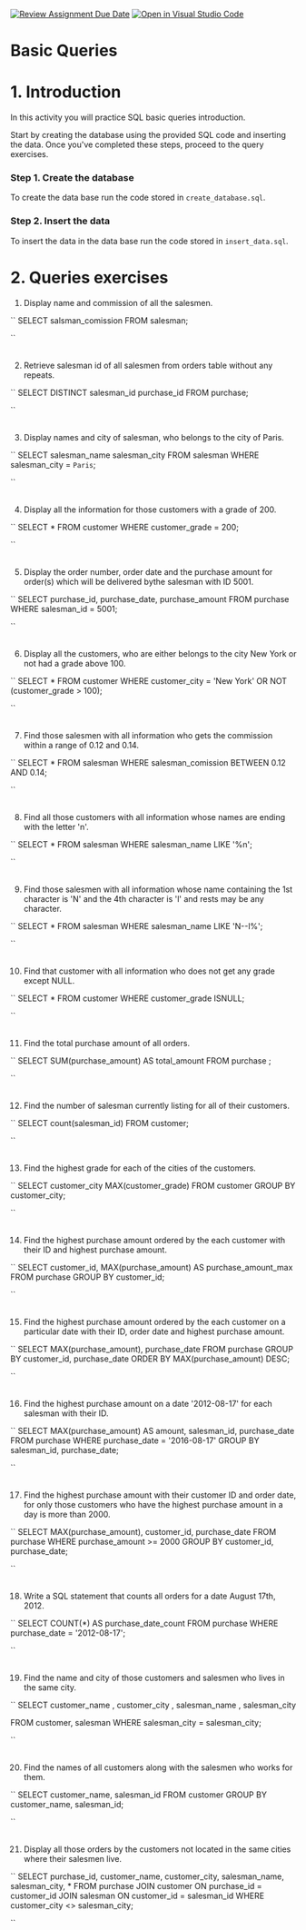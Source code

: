 [![Review Assignment Due Date](https://classroom.github.com/assets/deadline-readme-button-24ddc0f5d75046c5622901739e7c5dd533143b0c8e959d652212380cedb1ea36.svg)](https://classroom.github.com/a/RVdyhXFQ)
[![Open in Visual Studio Code](https://classroom.github.com/assets/open-in-vscode-718a45dd9cf7e7f842a935f5ebbe5719a5e09af4491e668f4dbf3b35d5cca122.svg)](https://classroom.github.com/online_ide?assignment_repo_id=13328845&assignment_repo_type=AssignmentRepo)
# Basic Queries

# 1. Introduction
In this activity you will practice SQL basic queries introduction.

Start by creating the database using the provided SQL code and inserting the data. Once you've completed these steps, proceed to the query exercises.

### Step 1. Create the database
To create the data base run the code stored in `create_database.sql`.

### Step 2. Insert the data
To insert the data in the data base run the code stored in `insert_data.sql`.

# 2. Queries exercises

1. Display name and commission of all the salesmen.

`` 
SELECT
    salsman_comission
FROM
    salesman;
    
``
<br></br>

2. Retrieve salesman id of all salesmen from orders table without any repeats.

`` 
SELECT DISTINCT
    salesman_id
    purchase_id
FROM
    purchase;

``
<br></br>

3. Display names and city of salesman, who belongs to the city of Paris.

`` 
SELECT
    salesman_name
    salesman_city
FROM
    salesman
WHERE
    salesman_city = `Paris`;

``
<br></br>

4. Display all the information for those customers with a grade of 200.

`` 
SELECT *
FROM customer
WHERE customer_grade = 200;

``
<br></br>

5. Display the order number, order date and the purchase amount for order(s) which will be delivered bythe salesman with ID 5001.

`` 
SELECT 
	purchase_id,
	purchase_date,
	purchase_amount
FROM purchase
WHERE salesman_id = 5001;

``
<br></br>

6. Display all the customers, who are either belongs to the city New York or not had a grade above 100.

`` 
SELECT 
*
FROM customer
WHERE customer_city = 'New York' OR NOT (customer_grade > 100);

``
<br></br>

7. Find those salesmen with all information who gets the commission within a range of 0.12 and 0.14.

`` 
SELECT * 
FROM salesman
WHERE salesman_comission BETWEEN 0.12 AND 0.14;

``
<br></br>

8. Find all those customers with all information whose names are ending with the letter 'n'.

`` 
SELECT *
FROM salesman
WHERE salesman_name LIKE '%n';

``
<br></br>

9. Find those salesmen with all information whose name containing the 1st character is 'N' and the 4th character is 'l' and rests may be any character.

`` 
SELECT *
FROM salesman
WHERE salesman_name LIKE 'N--l%';

``
<br></br>

10. Find that customer with all information who does not get any grade except NULL.

`` 
SELECT *
FROM customer
WHERE customer_grade ISNULL; 

``
<br></br>

11. Find the total purchase amount of all orders.

`` 
SELECT SUM(purchase_amount) AS total_amount
FROM purchase
;

``
<br></br>

12. Find the number of salesman currently listing for
all of their customers.

`` 
SELECT count(salesman_id)
FROM customer;

``
<br></br>

13. Find the highest grade for each of the cities of the customers.

`` 
SELECT
	customer_city MAX(customer_grade)
FROM 
	customer
GROUP BY 
	customer_city;
 
 ``
<br></br>

14. Find the highest purchase amount ordered by the each customer
with their ID and highest purchase amount.

`` 
SELECT customer_id, MAX(purchase_amount) AS purchase_amount_max
FROM purchase
GROUP BY 
customer_id;

``
<br></br>

15. Find the highest purchase amount ordered by the each
customer on a particular date with their ID, order date
and highest purchase amount.

`` 
SELECT 
	MAX(purchase_amount),
	purchase_date
FROM 
	purchase
GROUP BY
	customer_id,
	purchase_date
ORDER BY
	MAX(purchase_amount) DESC;
 
``
<br></br>

16. Find the highest purchase amount on a date '2012-08-17'
for each salesman with their ID.

`` 
SELECT 
	MAX(purchase_amount) AS amount,
	salesman_id,
	purchase_date
FROM 
	purchase
WHERE 
	purchase_date = '2016-08-17'
GROUP BY 
	salesman_id,
	purchase_date;
 
 ``
<br></br>

17. Find the highest purchase amount with their customer ID and order date, for only those customers who have the highest purchase amount in a day is more than 2000.

`` 
SELECT 
	MAX(purchase_amount),
	customer_id,
	purchase_date
FROM
	purchase
WHERE
	purchase_amount >= 2000
GROUP BY
	customer_id,
	purchase_date;
 
 ``
<br></br>

18. Write a SQL statement that counts all orders for a date August 17th, 2012.

`` 
SELECT 
	COUNT(*) AS purchase_date_count
FROM
	purchase
WHERE
	purchase_date = '2012-08-17'; 
 
 ``
<br></br>

19. Find the name and city of those customers and salesmen who lives in the same city. 

`` 
SELECT 
	customer_name ,
	customer_city ,
	salesman_name ,
	salesman_city 

FROM
	customer,
	salesman
WHERE
	salesman_city = salesman_city;
 
 ``
<br></br>

20. Find the names of all customers along with the salesmen who works for them.

`` 
SELECT
customer_name,
salesman_id
FROM
customer
GROUP BY 
customer_name,
salesman_id;

``
<br></br>

21. Display all those orders by the customers not located in the same cities where their salesmen live. 

`` 
SELECT 
	purchase_id,
	customer_name,
	customer_city,
	salesman_name,
	salesman_city,
	*
FROM
	purchase
JOIN 
	customer ON purchase_id = customer_id
JOIN
	salesman ON customer_id = salesman_id
WHERE
	customer_city <> salesman_city;
 
 ``
<br></br>
